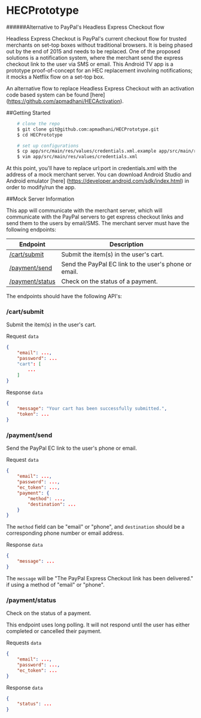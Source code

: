 # HECPrototype
######Alternative to PayPal's Headless Express Checkout flow

Headless Express Checkout is PayPal's current checkout flow for trusted merchants on set-top boxes without traditional browsers. It is being phased out by the end of 2015 and needs to be replaced. One of the proposed solutions is a notification system, where the merchant send the express checkout link to the user via SMS or email. This Android TV app is a prototype proof-of-concept for an HEC replacement involving notifications; it mocks a Netflix flow on a set-top box.

An alternative flow to replace Headless Express Checkout with an activation code based system can be found [here] (https://github.com/apmadhani/HECActivation).

##Getting Started

```bash
    # clone the repo
    $ git clone git@github.com:apmadhani/HECPrototype.git
    $ cd HECPrototype

    # set up configurations
    $ cp app/src/main/res/values/credentials.xml.example app/src/main/res/values/credentials.xml
    $ vim app/src/main/res/values/credentials.xml
```

At this point, you'll have to replace url:port in credentials.xml with the address of a mock merchant server. You can download Android Studio and Android emulator [here] (https://developer.android.com/sdk/index.html) in order to modify/run the app.

##Mock Server Information

This app will communicate with the merchant server, which will communicate with the PayPal servers to get express checkout links and send them to the users by email/SMS. The merchant server must have the following endpoints:

| Endpoint                              | Description                                           |
| ------------------------------------- | ----------------------------------------------------- |
| [/cart/submit](#cartsubmit)           | Submit the item(s) in the user's cart.                |
| [/payment/send](#paymentsend)         | Send the PayPal EC link to the user's phone or email. |
| [/payment/status](#paymentstatus)     | Check on the status of a payment.                     |

The endpoints should have the following API's:

### /cart/submit

Submit the item(s) in the user's cart.

Request `data`

```json
{
    "email": ...,
    "password": ...
    "cart": [
        ...
    ]
}
```

Response `data`

```json
{
    "message": "Your cart has been successfully submitted.",
    "token": ...
}
```

### /payment/send

Send the PayPal EC link to the user's phone or email.

Request `data`

```json
{
    "email": ...,
    "password": ...,
    "ec_token": ...,
    "payment": {
        "method": ...,
        "destination": ...
    }
}
```

The `method` field can be "email" or "phone", and `destination` should be a corresponding phone number or email address.

Response `data`

```json
{
    "message": ...
}
```

The `message` will be "The PayPal Express Checkout link has been delivered." if using a method of "email" or "phone".

### /payment/status

Check on the status of a payment.

This endpoint uses long polling. It will not respond until the user has either completed or cancelled their payment.

Requests `data`

```json
{
    "email": ...,
    "password": ...,
    "ec_token": ...
}
```

Response `data`

```json
{
    "status": ...
}
```
